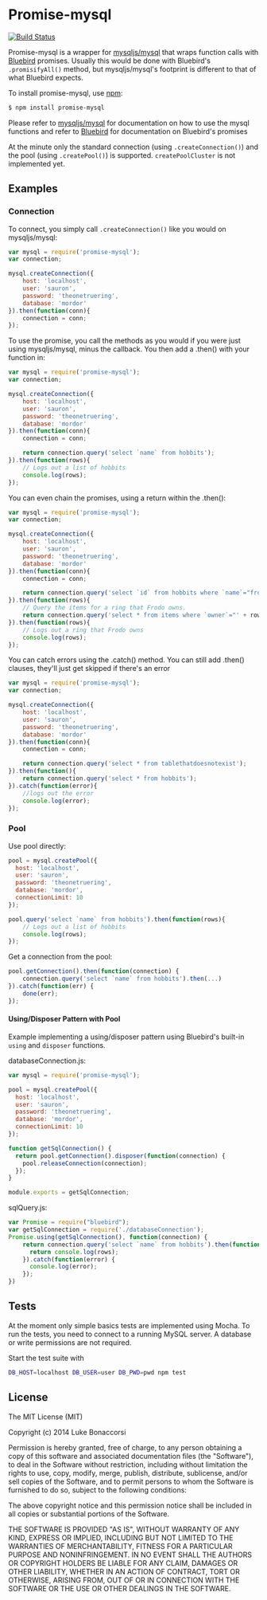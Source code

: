 Promise-mysql
==================
[![Build Status](https://travis-ci.org/lukeb-uk/node-promise-mysql.svg?style=flat&branch=master)](https://travis-ci.org/lukeb-uk/node-promise-mysql?branch=master)

Promise-mysql is a wrapper for [mysqljs/mysql](https://github.com/mysqljs/mysql) that wraps function calls with [Bluebird](https://github.com/petkaantonov/bluebird/) promises. Usually this would be done with Bluebird's `.promisifyAll()` method, but mysqljs/mysql's footprint is different to that of what Bluebird expects.

To install promise-mysql, use [npm](http://github.com/isaacs/npm):

```bash
$ npm install promise-mysql
```

Please refer to [mysqljs/mysql](https://github.com/mysqljs/mysql) for documentation on how to use the mysql functions and refer to [Bluebird](https://github.com/petkaantonov/bluebird/) for documentation on Bluebird's promises

At the minute only the standard connection (using `.createConnection()`) and the pool (using `.createPool()`) is supported. `createPoolCluster` is not implemented yet.

## Examples

### Connection

To connect, you simply call `.createConnection()` like you would on mysqljs/mysql:
```javascript
var mysql = require('promise-mysql');
var connection;

mysql.createConnection({
    host: 'localhost',
    user: 'sauron',
    password: 'theonetruering',
    database: 'mordor'
}).then(function(conn){
    connection = conn;
});
```

To use the promise, you call the methods as you would if you were just using mysqljs/mysql, minus the callback. You then add a .then() with your function in:
```javascript
var mysql = require('promise-mysql');
var connection;

mysql.createConnection({
    host: 'localhost',
    user: 'sauron',
    password: 'theonetruering',
    database: 'mordor'
}).then(function(conn){
    connection = conn;

    return connection.query('select `name` from hobbits');
}).then(function(rows){
    // Logs out a list of hobbits
    console.log(rows);
});
```

You can even chain the promises, using a return within the .then():
```javascript
var mysql = require('promise-mysql');
var connection;

mysql.createConnection({
    host: 'localhost',
    user: 'sauron',
    password: 'theonetruering',
    database: 'mordor'
}).then(function(conn){
    connection = conn;

    return connection.query('select `id` from hobbits where `name`="frodo"');
}).then(function(rows){
    // Query the items for a ring that Frodo owns.
    return connection.query('select * from items where `owner`="' + rows[0].id + '" and `name`="ring"');
}).then(function(rows){
    // Logs out a ring that Frodo owns
    console.log(rows);
});
```

You can catch errors using the .catch() method. You can still add .then() clauses, they'll just get skipped if there's an error
```javascript
var mysql = require('promise-mysql');
var connection;

mysql.createConnection({
    host: 'localhost',
    user: 'sauron',
    password: 'theonetruering',
    database: 'mordor'
}).then(function(conn){
    connection = conn;

    return connection.query('select * from tablethatdoesnotexist');
}).then(function(){
    return connection.query('select * from hobbits');
}).catch(function(error){
    //logs out the error
    console.log(error);
});

```

### Pool

Use pool directly:

```javascript
pool = mysql.createPool({
  host: 'localhost',
  user: 'sauron',
  password: 'theonetruering',
  database: 'mordor',
  connectionLimit: 10
});

pool.query('select `name` from hobbits').then(function(rows){
    // Logs out a list of hobbits
    console.log(rows);
});

```

Get a connection from the pool:

```javascript
pool.getConnection().then(function(connection) {
    connection.query('select `name` from hobbits').then(...)
}).catch(function(err) {
    done(err);
});
```

#### Using/Disposer Pattern with Pool
Example implementing a using/disposer pattern using Bluebird's built-in `using` and `disposer` functions.

databaseConnection.js:
```javascript
var mysql = require('promise-mysql');

pool = mysql.createPool({
  host: 'localhost',
  user: 'sauron',
  password: 'theonetruering',
  database: 'mordor',
  connectionLimit: 10
});

function getSqlConnection() {
  return pool.getConnection().disposer(function(connection) {
    pool.releaseConnection(connection);
  });
}

module.exports = getSqlConnection;
```

sqlQuery.js:
```javascript
var Promise = require("bluebird");
var getSqlConnection = require('./databaseConnection');
Promise.using(getSqlConnection(), function(connection) {
    return connection.query('select `name` from hobbits').then(function(rows) {
      return console.log(rows);
    }).catch(function(error) {
      console.log(error);
    });
})
```


## Tests

At the moment only simple basics tests are implemented using Mocha.
To run the tests, you need to connect to a running MySQL server. A database or write permissions are not required.

Start the test suite with

```bash
DB_HOST=localhost DB_USER=user DB_PWD=pwd npm test
```

## License

The MIT License (MIT)

Copyright (c) 2014 Luke Bonaccorsi

Permission is hereby granted, free of charge, to any person obtaining a copy of
this software and associated documentation files (the "Software"), to deal in
the Software without restriction, including without limitation the rights to
use, copy, modify, merge, publish, distribute, sublicense, and/or sell copies of
the Software, and to permit persons to whom the Software is furnished to do so,
subject to the following conditions:

The above copyright notice and this permission notice shall be included in all
copies or substantial portions of the Software.

THE SOFTWARE IS PROVIDED "AS IS", WITHOUT WARRANTY OF ANY KIND, EXPRESS OR
IMPLIED, INCLUDING BUT NOT LIMITED TO THE WARRANTIES OF MERCHANTABILITY, FITNESS
FOR A PARTICULAR PURPOSE AND NONINFRINGEMENT. IN NO EVENT SHALL THE AUTHORS OR
COPYRIGHT HOLDERS BE LIABLE FOR ANY CLAIM, DAMAGES OR OTHER LIABILITY, WHETHER
IN AN ACTION OF CONTRACT, TORT OR OTHERWISE, ARISING FROM, OUT OF OR IN
CONNECTION WITH THE SOFTWARE OR THE USE OR OTHER DEALINGS IN THE SOFTWARE.
